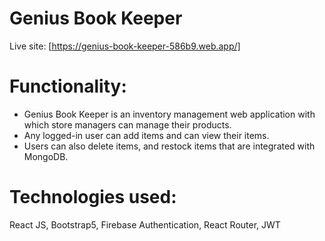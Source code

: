 # Genius Book Keeper
Live site: [https://genius-book-keeper-586b9.web.app/]

# Functionality:
*	Genius Book Keeper is an inventory management web application with which store managers can manage their products.
*	Any logged-in user can add items and can view their items.
*	Users can also delete items, and restock items that are integrated with MongoDB.


# Technologies used: 
React JS, Bootstrap5, Firebase Authentication, React Router, JWT

